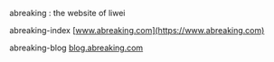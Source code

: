 abreaking : the website of liwei

abreaking-index
[www.abreaking.com](https://www.abreaking.com)

abreaking-blog
[blog.abreaking.com](https://blog.abreaking.com)

